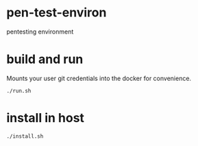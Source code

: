 # pen-test-environ

pentesting environment

# build and run

Mounts your user git credentials into the docker for convenience.

```
./run.sh
```

# install in host

```
./install.sh
```
